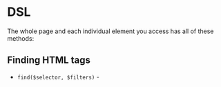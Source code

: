 DSL
===

The whole page and each individual element you access has all of these methods:


Finding HTML tags
-----------------

* `find($selector, $filters)` - 